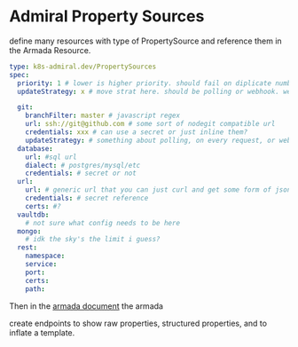 # Admiral Property Sources

define many resources with type of PropertySource and reference them in the
Armada Resource.

```yaml
type: k8s-admiral.dev/PropertySources
spec:
  priority: 1 # lower is higher priority. should fail on diplicate numbers.
  updateStrategy: x # move strat here. should be polling or webhook. webhook is not configurable.

  git:
    branchFilter: master # javascript regex
    url: ssh://git@github.com # some sort of nodegit compatible url
    credentials: xxx # can use a secret or just inline them?
    updateStrategy: # something about polling, on every request, or webhook, admiral can even generate the webhook and stick it in the resource for you.
  database:
    url: #sql url
    dialect: # postgres/mysql/etc
    credentials: # secret or not
  url:
    url: # generic url that you can just curl and get some form of json back from. Must be https?
    credentials: # secret reference
    certs: #?
  vaultdb:
    # not sure what config needs to be here
  mongo:
    # idk the sky's the limit i guess?
  rest:
    namespace:
    service:
    port:
    certs:
    path:
```

Then in the
[armada document](https://notes.fromnibly.com/St3djonSQvqoWwjRE4cqfw) the armada

create endpoints to show raw properties, structured properties, and to inflate a
template.
